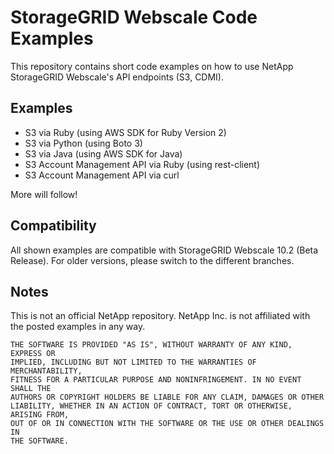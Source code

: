 # StorageGRID Webscale Code Examples

This repository contains short code examples on how to use NetApp StorageGRID Webscale's API endpoints (S3, CDMI).

## Examples
* S3 via Ruby (using AWS SDK for Ruby Version 2)
* S3 via Python (using Boto 3)
* S3 via Java (using AWS SDK for Java)
* S3 Account Management API via Ruby (using rest-client)
* S3 Account Management API via curl

More will follow!

## Compatibility
All shown examples are compatible with StorageGRID Webscale 10.2 (Beta Release). For older versions, please switch to the different branches.

## Notes
This is not an official NetApp repository. NetApp Inc. is not affiliated with the posted examples in any way.

```
THE SOFTWARE IS PROVIDED "AS IS", WITHOUT WARRANTY OF ANY KIND, EXPRESS OR
IMPLIED, INCLUDING BUT NOT LIMITED TO THE WARRANTIES OF MERCHANTABILITY,
FITNESS FOR A PARTICULAR PURPOSE AND NONINFRINGEMENT. IN NO EVENT SHALL THE
AUTHORS OR COPYRIGHT HOLDERS BE LIABLE FOR ANY CLAIM, DAMAGES OR OTHER
LIABILITY, WHETHER IN AN ACTION OF CONTRACT, TORT OR OTHERWISE, ARISING FROM,
OUT OF OR IN CONNECTION WITH THE SOFTWARE OR THE USE OR OTHER DEALINGS IN
THE SOFTWARE.
```

